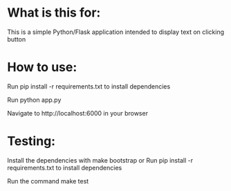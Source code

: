 # What is this for:

This is a simple Python/Flask application intended to display text on clicking button 

# How to use:
Run pip install -r requirements.txt to install dependencies

Run python app.py

Navigate to http://localhost:6000 in your browser

# Testing:

Install the dependencies with make bootstrap or Run pip install -r requirements.txt to install dependencies

Run the command make test
